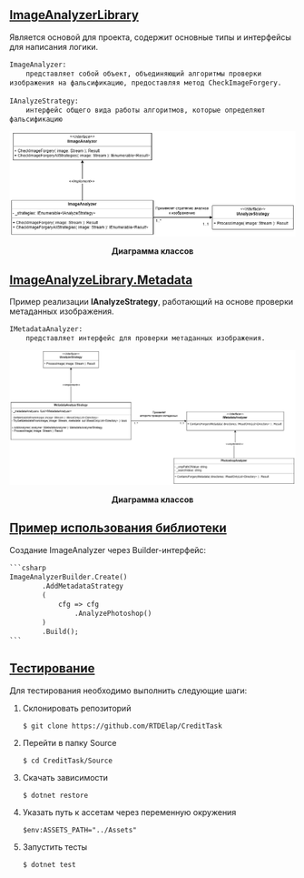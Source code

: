 # 

## [ImageAnalyzerLibrary](/Source/ImageAnalyzeLibrary/)

Является основой для проекта, содержит основные типы и интерфейсы для написания логики.

    ImageAnalyzer:
        представляет собой объект, объединяющий алгоритмы проверки изображения на фальсификацию, предоставляя метод CheckImageForgery.

    IAnalyzeStrategy:
        интерфейс общего вида работы алгоритмов, которые определяют фальсификацию

<div align="center">

![](/Docs/Images/Диаграмма%20классов%20ImageAnalyzerLibrary.png)

__Диаграмма классов__
</div>

## [ImageAnalyzeLibrary.Metadata](/Source/ImageAnalyzeLibrary.Metadata/)

Пример реализации __IAnalyzeStrategy__, работающий на основе проверки метаданных изображения.

    IMetadataAnalyzer:
        представляет интерфейс для проверки метаданных изображения.


<div align="center">

![](/Docs/Images/Диаграмма%20классов%20ImageAnalyzerLibrary.Metadata.png)

__Диаграмма классов__
</div>

## [Пример использования библиотеки](/Source/ImageAnalyzeLibrary.Example/)

Создание ImageAnalyzer через Builder-интерфейс:

    ```csharp
    ImageAnalyzerBuilder.Create()
            .AddMetadataStrategy
            (
                cfg => cfg
                    .AnalyzePhotoshop()
            )
            .Build();
    ```

## [Тестирование](/Source/CreditTask.Tests/)

Для тестирования необходимо выполнить следующие шаги:

1. Склонировать репозиторий

    ```console
    $ git clone https://github.com/RTDElap/CreditTask
    ```

2. Перейти в папку Source

    ```console
    $ cd CreditTask/Source
    ```

3. Скачать зависимости

    ```console
    $ dotnet restore
    ```

4. Указать путь к ассетам через переменную окружения

    ```console
    $env:ASSETS_PATH="../Assets"
    ```

5. Запустить тесты

    ```console
    $ dotnet test
    ```